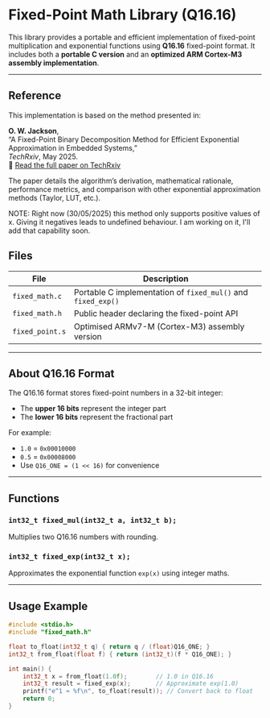 #  Fixed-Point Math Library (Q16.16)

This library provides a portable and efficient implementation of fixed-point multiplication and exponential functions using **Q16.16** fixed-point format. It includes both a **portable C version** and an **optimized ARM Cortex-M3 assembly implementation**.

---

## Reference

This implementation is based on the method presented in:

**O. W. Jackson**,  
“A Fixed-Point Binary Decomposition Method for Efficient Exponential Approximation in Embedded Systems,”  
*TechRxiv*, May 2025.  
📄 [Read the full paper on TechRxiv](https://www.techrxiv.org/users/921611/articles/1293706-a-fixed-point-binary-decomposition-method-for-efficient-exponential-approximation-in-embedded-systems)

The paper details the algorithm’s derivation, mathematical rationale, performance metrics, and comparison with other exponential approximation methods (Taylor, LUT, etc.).

NOTE: Right now (30/05/2025) this method only supports positive values of x. Giving it negatives leads to undefined behaviour. I am working on it, I'll add that capability soon.


##  Files

| File            | Description                                      |
|-----------------|--------------------------------------------------|
| `fixed_math.c`  | Portable C implementation of `fixed_mul()` and `fixed_exp()` |
| `fixed_math.h`  | Public header declaring the fixed-point API      |
| `fixed_point.s` | Optimised ARMv7-M (Cortex-M3) assembly version   |

---

##  About Q16.16 Format

The Q16.16 format stores fixed-point numbers in a 32-bit integer:
- The **upper 16 bits** represent the integer part
- The **lower 16 bits** represent the fractional part

For example:
- `1.0` = `0x00010000`
- `0.5` = `0x00008000`
- Use `Q16_ONE = (1 << 16)` for convenience

---

##  Functions

### `int32_t fixed_mul(int32_t a, int32_t b);`

Multiplies two Q16.16 numbers with rounding.

### `int32_t fixed_exp(int32_t x);`

Approximates the exponential function `exp(x)` using integer maths.

---

##  Usage Example

```c
#include <stdio.h>
#include "fixed_math.h"

float to_float(int32_t q) { return q / (float)Q16_ONE; }
int32_t from_float(float f) { return (int32_t)(f * Q16_ONE); }

int main() {
    int32_t x = from_float(1.0f);        // 1.0 in Q16.16
    int32_t result = fixed_exp(x);       // Approximate exp(1.0)
    printf("e^1 ≈ %f\n", to_float(result)); // Convert back to float
    return 0;
}
